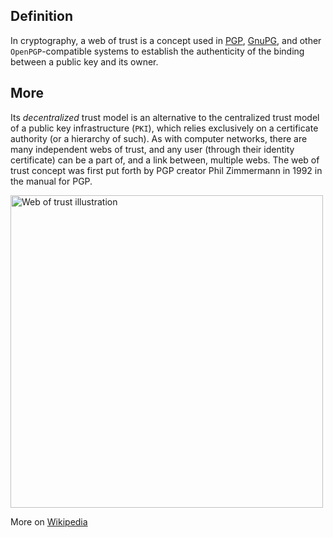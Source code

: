 ## Definition

In cryptography, a web of trust is a concept used in [PGP](PGP), [GnuPG](gnu-privacy-guard), and other `OpenPGP`-compatible systems to establish the authenticity of the binding between a public key and its owner.

## More

Its _decentralized_ trust model is an alternative to the centralized trust model of a public key infrastructure (`PKI`), which relies exclusively on a certificate authority (or a hierarchy of such). As with computer networks, there are many independent webs of trust, and any user (through their identity certificate) can be a part of, and a link between, multiple webs. The web of trust concept was first put forth by PGP creator Phil Zimmermann in 1992 in the manual for PGP.

<img src="https://github.com/WebOfTrust/keri/raw/main/images/web-of-trust.png" alt="Web of trust illustration" border="0" width="500" />

More on [Wikipedia](https://en.wikipedia.org/wiki/Web_of_trust)
